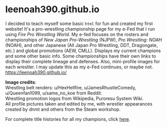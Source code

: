 # leenoah390.github.io

I decided to teach myself some basic `html` for fun and created my first website! It's a pro-wrestling championship page for my e-Fed that I run using *Fire Pro Wrestling World*. My e-fed focuses on the rosters and championships of *New Japan Pro-Wrestling* (NJPW), *Pro Wrestling: NOAH* (NOAH), and other Japanese (All Japan Pro Wrestling, DDT, Dragongate, etc.) and global promotions (AEW, CMLL). Displays my current champions and some other basic info. Some championships have their own links to display their complete lineage and defenses. Also, mini-profile images for each wrestler. I may update this as my e-Fed continues, or maybe not. \
https://leenoah390.github.io/

**Image credits**:\
Wrestling belt renders: u/HexHellfire, u/JamesRhustleComedy,  u/Queenfan1099, u/same_no_koe from Reddit.\
Wrestling promotion logos from Wikipedia, Puroresu System Wiki.\
All profile pictures taken and edited by me, with wrestler appearances created by dnmt and others from the Steam workshop.

For complete title histories for all my champions, click [here](https://docs.google.com/spreadsheets/d/1EfaLug5oRRepTqgZE5sWtbm-epf1QczVxaRCCQ85QdY/edit?usp=drive_link).
